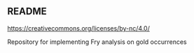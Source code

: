## README

https://creativecommons.org/licenses/by-nc/4.0/

Repository for implementing Fry analysis on gold occurrences